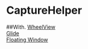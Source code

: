 CaptureHelper
=====


##With.
[WheelView](https://github.com/wangjiegulu/WheelView)<br>
[Glide](https://github.com/bumptech/glide/)<br>
[Floating Window](https://www.youtube.com/watch?v=kjGPE_XLmwg)<br>
